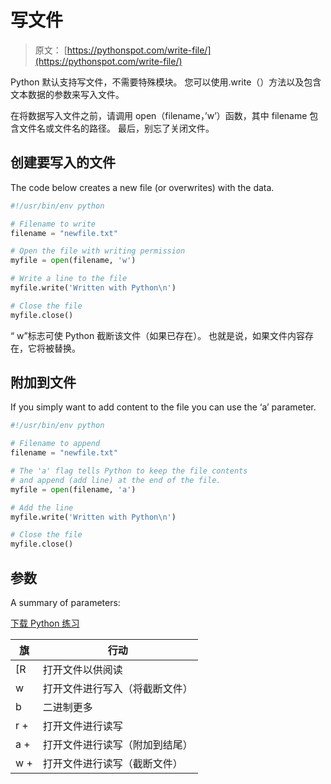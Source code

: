 # 写文件

> 原文： [https://pythonspot.com/write-file/](https://pythonspot.com/write-file/)

Python 默认支持写文件，不需要特殊模块。 您可以使用.write（）方法以及包含文本数据的参数来写入文件。

在将数据写入文件之前，请调用 open（filename，’w’）函数，其中 filename 包含文件名或文件名的路径。 最后，别忘了关闭文件。

## 创建要写入的文件

The code below creates a new file (or overwrites) with the data.

```py
#!/usr/bin/env python

# Filename to write
filename = "newfile.txt"

# Open the file with writing permission
myfile = open(filename, 'w')

# Write a line to the file
myfile.write('Written with Python\n')

# Close the file
myfile.close()

```

“ w”标志可使 Python 截断该文件（如果已存在）。 也就是说，如果文件内容存在，它将被替换。

## 附加到文件

If you simply want to add content to the file you can use the ‘a’ parameter.

```py
#!/usr/bin/env python

# Filename to append
filename = "newfile.txt"

# The 'a' flag tells Python to keep the file contents
# and append (add line) at the end of the file.
myfile = open(filename, 'a')

# Add the line
myfile.write('Written with Python\n')

# Close the file
myfile.close()

```

## 参数

A summary of parameters:

[下载 Python 练习](https://pythonspot.com/download-python-exercises/)

| 旗 | 行动 |
| --- | --- |
| [R | 打开文件以供阅读 |
| w | 打开文件进行写入（将截断文件） |
| b | 二进制更多 |
| r + | 打开文件进行读写 |
| a + | 打开文件进行读写（附加到结尾） |
| w + | 打开文件进行读写（截断文件） |